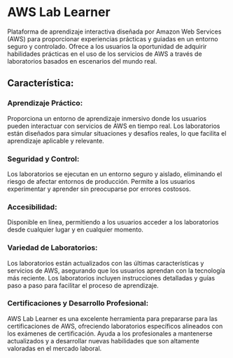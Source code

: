 # AWS Lab Learner

Plataforma de aprendizaje interactiva diseñada por Amazon Web Services (AWS) para proporcionar experiencias prácticas y guiadas en un entorno seguro y controlado. Ofrece a los usuarios la oportunidad de adquirir habilidades prácticas en el uso de los servicios de AWS a través de laboratorios basados en escenarios del mundo real.

## Característica: 


### Aprendizaje Práctico:
Proporciona un entorno de aprendizaje inmersivo donde los usuarios pueden interactuar con servicios de AWS en tiempo real.
Los laboratorios están diseñados para simular situaciones y desafíos reales, lo que facilita el aprendizaje aplicable y relevante.
### Seguridad y Control:

Los laboratorios se ejecutan en un entorno seguro y aislado, eliminando el riesgo de afectar entornos de producción. Permite a los usuarios experimentar y aprender sin preocuparse por errores costosos.
### Accesibilidad:

Disponible en línea, permitiendo a los usuarios acceder a los laboratorios desde cualquier lugar y en cualquier momento.
### Variedad de Laboratorios:
Los laboratorios están actualizados con las últimas características y servicios de AWS, asegurando que los usuarios aprendan con la tecnología más reciente.
Los laboratorios incluyen instrucciones detalladas y guías paso a paso para facilitar el proceso de aprendizaje.

### Certificaciones y Desarrollo Profesional:

AWS Lab Learner es una excelente herramienta para prepararse para las certificaciones de AWS, ofreciendo laboratorios específicos alineados con los exámenes de certificación.
Ayuda a los profesionales a mantenerse actualizados y a desarrollar nuevas habilidades que son altamente valoradas en el mercado laboral.